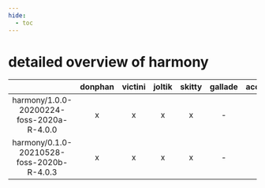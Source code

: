 ```yaml
---
hide:
  - toc
---
```


detailed overview of harmony
============================

| |donphan|victini|joltik|skitty|gallade|accelgor|swalot|doduo|
| :---: | :---: | :---: | :---: | :---: | :---: | :---: | :---: | :---: |
|harmony/1.0.0-20200224-foss-2020a-R-4.0.0|x|x|x|x|-|-|x|x|
|harmony/0.1.0-20210528-foss-2020b-R-4.0.3|x|x|x|x|-|-|x|x|
